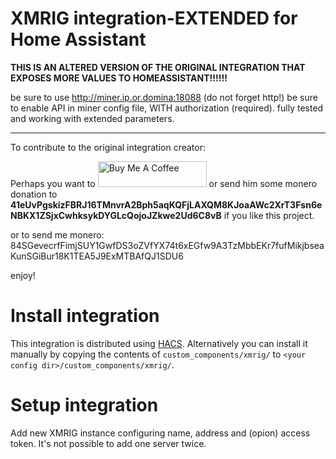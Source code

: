 # XMRIG integration-EXTENDED for Home Assistant

**THIS IS AN ALTERED VERSION OF THE ORIGINAL INTEGRATION THAT EXPOSES MORE VALUES TO HOMEASSISTANT!!!!!!**

be sure to use http://miner.ip.or.domina:18088 (do not forget http!)
be sure to enable API in miner config file, WITH authorization (required).
fully tested and working with extended parameters. 



---
To contribute to the original integration creator:

Perhaps you want to <a href="https://www.buymeacoffee.com/hwmland" target="_blank"><img src="https://cdn.buymeacoffee.com/buttons/default-orange.png" alt="Buy Me A Coffee" height="41" width="174"></a> or send him some monero donation to **41eUvPgskizFBRJ16TMnvrA2Bph5aqKQFjLAXQM8KJoaAWc2XrT3Fsn6eNBKX1ZSjxCwhksykDYGLcQojoJZkwe2Ud6C8vB** if you like this project.

or to send me monero:
84SGevecrfFimjSUY1GwfDS3oZVfYX74t6xEGfw9A3TzMbbEKr7fufMikjbseaKunSGiBur18K1TEA5J9ExMTBAfQJ1SDU6

enjoy!

# Install integration

This integration is distributed using [HACS](https://hacs.xyz/).
Alternatively you can install it manually by copying the contents of `custom_components/xmrig/` to `<your config dir>/custom_components/xmrig/`.

# Setup integration

Add new XMRIG instance configuring name, address and (opion) access token.
It's not possible to add one server twice.

